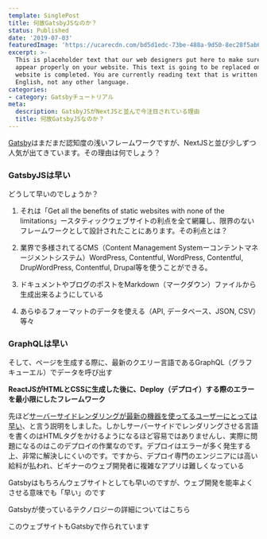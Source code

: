 ```yaml
---
template: SinglePost
title: 何故GatsbyJSなのか？
status: Published
date: '2019-07-03'
featuredImage: 'https://ucarecdn.com/bd5d1edc-73be-488a-9d50-8ec28f5ab6a9/'
excerpt: >-
  This is placeholder text that our web designers put here to make sure words
  appear properly on your website. This text is going to be replaced once the
  website is completed. You are currently reading text that is written in
  English, not any other language.
categories:
- category: Gatsbyチュートリアル
meta:
  description: GatsbyJSがNextJSと並んで今注目されている理由
  title: 何故GatsbyJSなのか？
---
```


[Gatsby](https://www.gatsbyjs.org/)はまだまだ認知度の浅いフレームワークですが、NextJSと並び少しずつ人気が出てきています。その理由は何でしょう？

### GatsbyJSは早い

どうして早いのでしょうか？

1. それは「Get all the benefits of static websites with none of the limitations」ースタティックウェブサイトの利点を全て網羅し、限界のないフレームワークとして設計されたことにあります。その利点とは？

2. 業界で多様されてるCMS（Content Management Systemーコンテントマネージメントシステム）WordPress, Contentful, WordPress, Contentful, DrupWordPress, Contentful, Drupal等を使うことができる。

3. ドキュメントやブログのポストをMarkdown（マークダウン）ファイルから生成出来るようにしている

4. あらゆるフォーマットのデータを使える（API, データベース、JSON, CSV）等々

### GraphQLは早い

そして、ページを生成する際に、最新のクエリー言語であるGraphQL（グラフキューエル）でデータを呼び出す

**ReactJSがHTMLとCSSに生成した後に、Deploy（デプロイ）する際のエラーを最小限にしたフレームワーク**

先ほど[サーバーサイドレンダリングが最新の機器を使ってるユーザーにとっては早い](/blog/tech)、と言う説明をしました。しかしサーバーサイドでレンダリングさせる言語を書くのはHTMLタグをかけるようになるほど容易ではありませんし、実際に問題になるのはこのデプロイの作業なのです。デプロイはエラーが多く発生する上、非常に解決しにくいのです。ですから、デプロイ専門のエンジニアには高い給料が払われ、ビギナーのウェブ開発者に複雑なアプリは難しくなっている

Gatsbyはもちろんウェブサイトとしても早いのですが、ウェブ開発を能率よくさせる意味でも「早い」のです

Gatsbyが使っているテクノロジーの詳細についてはこちら

このウェブサイトもGatsbyで作られています